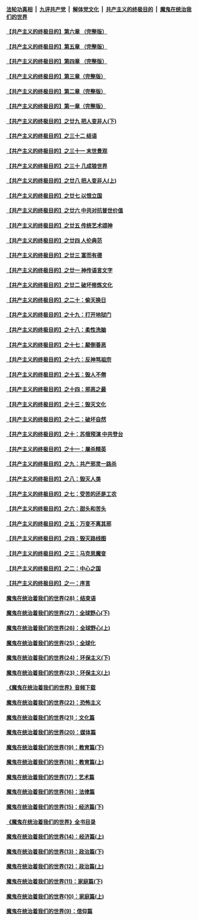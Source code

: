 

####  [法轮功真相](../../../../basic/blob/master/README.md?t=07010231) &nbsp;|&nbsp; [九评共产党](../../../../9ping.md/blob/master/README.md?t=07010231) &nbsp;|&nbsp; [解体党文化](../../../../jtdwh.md/blob/master/README.md?t=07010231)  &nbsp;|&nbsp; [共产主义的终极目的](../../../../gczydzjmd.md/blob/master/README.md?t=07010231) &nbsp;|&nbsp; [魔鬼在统治我们的世界](../../../../mgztzwmdsj.md/blob/master/README.md?t=07010231) 

#### [【共产主义的终极目的】第六章 （完整版）](../pages/nsc422/n11428913.md?t=07010231) 

#### [【共产主义的终极目的】第五章 （完整版）](../pages/nsc422/n11428912.md?t=07010231) 

#### [【共产主义的终极目的】第四章 （完整版）](../pages/nsc422/n11428907.md?t=07010231) 

#### [【共产主义的终极目的】第三章（完整版）](../pages/nsc422/n11428848.md?t=07010231) 

#### [【共产主义的终极目的】第二章（完整版）](../pages/nsc422/n11428831.md?t=07010231) 

#### [【共产主义的终极目的】第一章（完整版）](../pages/nsc422/n11417651.md?t=07010231) 

#### [【共产主义的终极目的】之廿九 把人变非人(下)](../pages/nsc422/n11344140.md?t=07010231) 

#### [【共产主义的终极目的】之三十二 结语](../pages/nsc422/n11360535.md?t=07010231) 

#### [【共产主义的终极目的】之三十一 末世景观](../pages/nsc422/n11351129.md?t=07010231) 

#### [【共产主义的终极目的】之三十 几成狼世界](../pages/nsc422/n11348280.md?t=07010231) 

#### [【共产主义的终极目的】之廿八 把人变非人(上)](../pages/nsc422/n11340492.md?t=07010231) 

#### [【共产主义的终极目的】之廿七 以恨立国](../pages/nsc422/n11336944.md?t=07010231) 

#### [【共产主义的终极目的】之廿六 中共对抗普世价值](../pages/nsc422/n11324785.md?t=07010231) 

#### [【共产主义的终极目的】之廿五 传统艺术颂神](../pages/nsc422/n11296396.md?t=07010231) 

#### [【共产主义的终极目的】之廿四 人伦典范](../pages/nsc422/n11296397.md?t=07010231) 

#### [【共产主义的终极目的】之廿三 富而有德](../pages/nsc422/n11283598.md?t=07010231) 

#### [【共产主义的终极目的】之廿一 神传语言文字](../pages/nsc422/n11263265.md?t=07010231) 

#### [【共产主义的终极目的】之廿二 破坏修炼文化](../pages/nsc422/n11245728.md?t=07010231) 

#### [【共产主义的终极目的】之二十：偷天换日](../pages/nsc422/n11238846.md?t=07010231) 

#### [【共产主义的终极目的】之十九：打开地狱门](../pages/nsc422/n11206376.md?t=07010231) 

#### [【共产主义的终极目的】之十八：柔性洗脑](../pages/nsc422/n11199994.md?t=07010231) 

#### [【共产主义的终极目的】之十七：颠倒善恶](../pages/nsc422/n11179782.md?t=07010231) 

#### [【共产主义的终极目的】之十六：反神骂祖宗](../pages/nsc422/n11166798.md?t=07010231) 

#### [【共产主义的终极目的】之十五：毁人不倦](../pages/nsc422/n11166792.md?t=07010231) 

#### [【共产主义的终极目的】之十四：邪恶之最](../pages/nsc422/n11150249.md?t=07010231) 

#### [【共产主义的终极目的】之十三：毁灭文化](../pages/nsc422/n11135227.md?t=07010231) 

#### [【共产主义的终极目的】之十二：破坏自然](../pages/nsc422/n11135214.md?t=07010231) 

#### [【共产主义的终极目的】之十：苏俄预演 中共登台](../pages/nsc422/n11118424.md?t=07010231) 

#### [【共产主义的终极目的】之十一：屠杀精英](../pages/nsc422/n11118442.md?t=07010231) 

#### [【共产主义的终极目的】之九：共产邪灵一路杀](../pages/nsc422/n11114139.md?t=07010231) 

#### [【共产主义的终极目的】之八：毁灭人类](../pages/nsc422/n11108503.md?t=07010231) 

#### [【共产主义的终极目的】之七：受苦的还是工农](../pages/nsc422/n11101809.md?t=07010231) 

#### [【共产主义的终极目的】之六：甜头和苦头](../pages/nsc422/n11096971.md?t=07010231) 

#### [【共产主义的终极目的】之五：万变不离其邪](../pages/nsc422/n11091285.md?t=07010231) 

#### [【共产主义的终极目的】之四：毁灭路线图](../pages/nsc422/n11086284.md?t=07010231) 

#### [【共产主义的终极目的】之三：马克思魔变](../pages/nsc422/n11061941.md?t=07010231) 

#### [【共产主义的终极目的】之二：中心之国](../pages/nsc422/n11047728.md?t=07010231) 

#### [【共产主义的终极目的】之一：序言](../pages/nsc422/n11086077.md?t=07010231) 

#### [魔鬼在统治着我们的世界(28)：结束语](../pages/nsc422/n10936246.md?t=07010231) 

#### [魔鬼在统治着我们的世界(27)：全球野心(下)](../pages/nsc422/n10928319.md?t=07010231) 

#### [魔鬼在统治着我们的世界(26)：全球野心(上)](../pages/nsc422/n10900318.md?t=07010231) 

#### [魔鬼在统治着我们的世界(25)：全球化](../pages/nsc422/n10788205.md?t=07010231) 

#### [魔鬼在统治着我们的世界(24)：环保主义(下)](../pages/nsc422/n10695307.md?t=07010231) 

#### [魔鬼在统治着我们的世界(23)：环保主义(上)](../pages/nsc422/n10688613.md?t=07010231) 

#### [《魔鬼在统治着我们的世界》音频下载](../pages/nsc422/n10635553.md?t=07010231) 

#### [魔鬼在统治着我们的世界(22)：恐怖主义](../pages/nsc422/n10614727.md?t=07010231) 

#### [魔鬼在统治着我们的世界(21)：文化篇](../pages/nsc422/n10597706.md?t=07010231) 

#### [魔鬼在统治着我们的世界(20)：媒体篇](../pages/nsc422/n10586579.md?t=07010231) 

#### [魔鬼在统治着我们的世界(19)：教育篇(下)](../pages/nsc422/n10564808.md?t=07010231) 

#### [魔鬼在统治着我们的世界(18)：教育篇(上)](../pages/nsc422/n10526970.md?t=07010231) 

#### [魔鬼在统治着我们的世界(17)：艺术篇](../pages/nsc422/n10499093.md?t=07010231) 

#### [魔鬼在统治着我们的世界(16)：法律篇](../pages/nsc422/n10485969.md?t=07010231) 

#### [魔鬼在统治着我们的世界(15)：经济篇(下)](../pages/nsc422/n10469975.md?t=07010231) 

#### [《魔鬼在统治着我们的世界》全书目录](../pages/nsc422/n10464261.md?t=07010231) 

#### [魔鬼在统治着我们的世界(14)：经济篇(上)](../pages/nsc422/n10457370.md?t=07010231) 

#### [魔鬼在统治着我们的世界(13)：政治篇(下)](../pages/nsc422/n10448270.md?t=07010231) 

#### [魔鬼在统治着我们的世界(12)：政治篇(上)](../pages/nsc422/n10444576.md?t=07010231) 

#### [魔鬼在统治着我们的世界(11)：家庭篇(下)](../pages/nsc422/n10440961.md?t=07010231) 

#### [魔鬼在统治着我们的世界(10)：家庭篇(上)](../pages/nsc422/n10435448.md?t=07010231) 

#### [魔鬼在统治着我们的世界(9)：信仰篇](../pages/nsc422/n10432159.md?t=07010231) 

